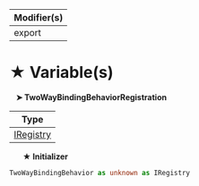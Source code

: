 | Modifier(s)                            |
|----------------------------------------|
| export |

# &#9733; Variable(s)

&nbsp;&nbsp; **&#10148; TwoWayBindingBehaviorRegistration**

| Type                        |
|-----------------------------|
| [IRegistry](/kernel/interface/di/iregistry.md) |

&nbsp;&nbsp;&nbsp;&nbsp;&nbsp; **&#9733; Initializer**

```ts
TwoWayBindingBehavior as unknown as IRegistry
```